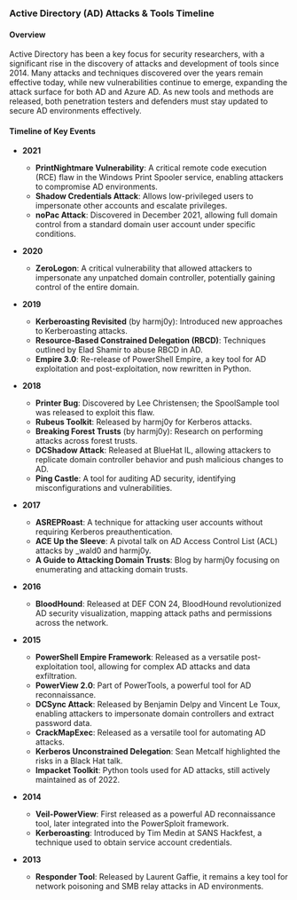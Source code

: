 ### Active Directory (AD) Attacks & Tools Timeline

#### **Overview**
Active Directory has been a key focus for security researchers, with a significant rise in the discovery of attacks and development of tools since 2014. Many attacks and techniques discovered over the years remain effective today, while new vulnerabilities continue to emerge, expanding the attack surface for both AD and Azure AD. As new tools and methods are released, both penetration testers and defenders must stay updated to secure AD environments effectively.

#### **Timeline of Key Events**

- **2021**
  - **PrintNightmare Vulnerability**: A critical remote code execution (RCE) flaw in the Windows Print Spooler service, enabling attackers to compromise AD environments.
  - **Shadow Credentials Attack**: Allows low-privileged users to impersonate other accounts and escalate privileges.
  - **noPac Attack**: Discovered in December 2021, allowing full domain control from a standard domain user account under specific conditions.

- **2020**
  - **ZeroLogon**: A critical vulnerability that allowed attackers to impersonate any unpatched domain controller, potentially gaining control of the entire domain.

- **2019**
  - **Kerberoasting Revisited** (by harmj0y): Introduced new approaches to Kerberoasting attacks.
  - **Resource-Based Constrained Delegation (RBCD)**: Techniques outlined by Elad Shamir to abuse RBCD in AD.
  - **Empire 3.0**: Re-release of PowerShell Empire, a key tool for AD exploitation and post-exploitation, now rewritten in Python.

- **2018**
  - **Printer Bug**: Discovered by Lee Christensen; the SpoolSample tool was released to exploit this flaw.
  - **Rubeus Toolkit**: Released by harmj0y for Kerberos attacks.
  - **Breaking Forest Trusts** (by harmj0y): Research on performing attacks across forest trusts.
  - **DCShadow Attack**: Released at BlueHat IL, allowing attackers to replicate domain controller behavior and push malicious changes to AD.
  - **Ping Castle**: A tool for auditing AD security, identifying misconfigurations and vulnerabilities.

- **2017**
  - **ASREPRoast**: A technique for attacking user accounts without requiring Kerberos preauthentication.
  - **ACE Up the Sleeve**: A pivotal talk on AD Access Control List (ACL) attacks by _wald0 and harmj0y.
  - **A Guide to Attacking Domain Trusts**: Blog by harmj0y focusing on enumerating and attacking domain trusts.

- **2016**
  - **BloodHound**: Released at DEF CON 24, BloodHound revolutionized AD security visualization, mapping attack paths and permissions across the network.

- **2015**
  - **PowerShell Empire Framework**: Released as a versatile post-exploitation tool, allowing for complex AD attacks and data exfiltration.
  - **PowerView 2.0**: Part of PowerTools, a powerful tool for AD reconnaissance.
  - **DCSync Attack**: Released by Benjamin Delpy and Vincent Le Toux, enabling attackers to impersonate domain controllers and extract password data.
  - **CrackMapExec**: Released as a versatile tool for automating AD attacks.
  - **Kerberos Unconstrained Delegation**: Sean Metcalf highlighted the risks in a Black Hat talk.
  - **Impacket Toolkit**: Python tools used for AD attacks, still actively maintained as of 2022.

- **2014**
  - **Veil-PowerView**: First released as a powerful AD reconnaissance tool, later integrated into the PowerSploit framework.
  - **Kerberoasting**: Introduced by Tim Medin at SANS Hackfest, a technique used to obtain service account credentials.

- **2013**
  - **Responder Tool**: Released by Laurent Gaffie, it remains a key tool for network poisoning and SMB relay attacks in AD environments.